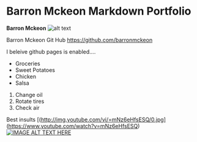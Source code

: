 # Barron Mckeon Markdown Portfolio

**Barron Mckeon** 
![alt text](https://i.ytimg.com/vi/6jAemdjI_e8/maxresdefault.jpg)

 Barron Mckeon Git Hub https://github.com/barronmckeon
    
I beleive github pages is enabled....    


* Groceries
* Sweet Potatoes
* Chicken
* Salsa

1. Change oil
2. Rotate tires
3. Check air


Best insults [(http://img.youtube.com/vi/=mNz6eHfsESQ/0.jpg] (https://www.youtube.com/watch?v=mNz6eHfsESQ)
[![IMAGE ALT TEXT HERE](http://img.youtube.com/vi/mNz6eHfsESQ/0.jpg)](http://www.youtube.com/watch?mNz6eHfsESQ)

